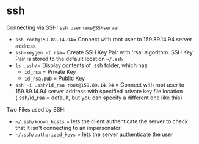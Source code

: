 # ssh

Connecting via SSH: `ssh username@SSHserver`
- `ssh root@159.89.14.94`= Connect with root user to 159.89.14.94 server address
- `ssh-keygen -t rsa`= Create SSH Key Pair with 'rsa' algorithm. SSH Key Pair is stored to the default location `~/.ssh`
- `ls .ssh/`= Display contents of .ssh folder, which has:
  - `id_rsa` = Private Key
  - `id_rsa.pub` = Public Key
- `ssh -i .ssh/id_rsa root@159.89.14.94` = Connect with root user to 159.89.14.94 server address with specified private key file location (.ssh/id_rsa = default, but you can specify a different one like this)

Two Files used by SSH:
- `~/.ssh/known_hosts` = lets the client authenticate the server to check that it isn't connecting to an impersonator
- `~/.ssh/authorized_keys` = lets the server authenticate the user